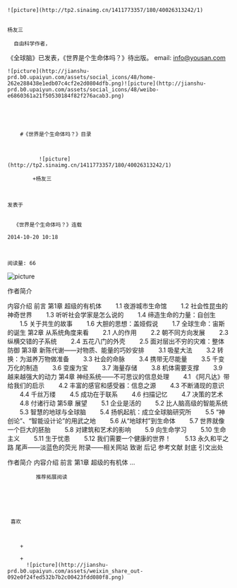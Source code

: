 
    
  
    ![picture](http://tp2.sinaimg.cn/1411773357/180/40026313242/1)
    

    杨友三
  
      自由科学作者，
《全球脑》已发表，《世界是个生命体吗？》待出版。
email: info@yousan.com

  
  
    ![picture](http://jianshu-prd.b0.upaiyun.com/assets/social_icons/48/home-262e288438e1edb07c4cf2e2d0804dfb.png)![picture](http://jianshu-prd.b0.upaiyun.com/assets/social_icons/48/weibo-e6860361a21f50530184f82f276acab3.png)
  


    
      
        #《世界是个生命体吗？》目录
        
          
            
              ![picture](http://tp2.sinaimg.cn/1411773357/180/40026313242/1)
            
            +杨友三
        
        
    
    发表于 

    
      《世界是个生命体吗？》连载

    2014-10-20 10:18

    

    阅读量: 66
  


        
            


![picture](http://upload-images.jianshu.io/upload_images/84478-2f8cb72a55305684.jpg?imageView2/2/w/1240/q/100)

  作者简介

  内容介绍
  前言
  第1章 超级的有机体
  　　1.1 夜游城市生命馆
  　　1.2 社会性昆虫的神奇世界
  　　1.3 听听社会学家是怎么说的
  　　1.4 缔造生命的力量：自创生
  　　1.5 关于共生的故事
  　　1.6 大胆的思想：盖娅假说
  　　1.7 全球生命：宙斯的诞生
  第2章 从系统角度来看
  　　2.1 人的作用
  　　2.2 朝不同方向发展
  　　2.3 纵横交错的子系统
  　　2.4 五花八门的外壳
  　　2.5 面对层出不穷的灾难：整体防御
  第3章 新陈代谢——对物质、能量的巧妙安排
  　　3.1 吸星大法
  　　3.2 转换：为滋养万物做准备
  　　3.3 社会的命脉
  　　3.4 携带无尽能量
  　　3.5 千变万化的制造
  　　3.6 变废为宝
  　　3.7 海量存储
  　　3.8 机体需要支撑
  　　3.9 越来越强大的动力
  第4章 神经系统——不可思议的信息处理
  　　4.1 《阿凡达》带给我们的启示
  　　4.2 丰富的感官和感受器：信息之源
  　　4.3 不断涌现的意识
  　　4.4 千丝万缕
  　　4.5 成功在于联系
  　　4.6 扫描记忆
  　　4.7 决策的艺术
  　　4.8 付诸行动
  第5章 展望
  　　5.1 企业是活的
  　　5.2 比人脑高级的智能系统
  　　5.3 智慧的地球与全球脑
  　　5.4 扬帆起航：成立全球脑研究所
  　　5.5 “神创论”、“智能设计论”的用武之地
  　　5.6 从“地球村”到生命体
  　　5.7 世界就像一个巨大的胚胎
  　　5.8 对建筑和艺术的影响
  　　5.9 向生命学习
  　　5.10 生命主义
  　　5.11 生于忧患
  　　5.12 我们需要一个健康的世界！
  　　5.13 永久和平之路
  尾声——淡蓝色的荧光
  附录——相关网站
  致谢
  后记
  参考文献
  封底
  引文出处

        
              
    
   作者简介     内容介绍    前言   第1章 超级的有机体  ...
      
    
    
      
      
      
          
             推荐拓展阅读
        
      
    
    
      
          
     喜欢

      
      
        +
                  
        +
          ![picture](http://jianshu-prd.b0.upaiyun.com/assets/weixin_share_out-092e0f24fed532b7b2c00423fdd080f8.png)
        
      
    
  


